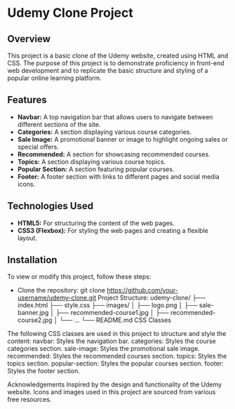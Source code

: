 # Udemy Clone Project

## Overview

This project is a basic clone of the Udemy website, created using HTML and CSS. The purpose of this project is to demonstrate proficiency in front-end web development and to replicate the basic structure and styling of a popular online learning platform.

## Features

- **Navbar:** A top navigation bar that allows users to navigate between different sections of the site.
- **Categories:** A section displaying various course categories.
- **Sale Image:** A promotional banner or image to highlight ongoing sales or special offers.
- **Recommended:** A section for showcasing recommended courses.
- **Topics:** A section displaying various course topics.
- **Popular Section:** A section featuring popular courses.
- **Footer:** A footer section with links to different pages and social media icons.

## Technologies Used

- **HTML5:** For structuring the content of the web pages.
- **CSS3 (Flexbox):** For styling the web pages and creating a flexible layout.

## Installation

To view or modify this project, follow these steps:

* Clone the repository:
   git clone https://github.com/your-username/udemy-clone.git
Project Structure:
udemy-clone/
├── index.html
├── style.css
├── images/
│   ├── logo.png
│   ├── sale-banner.jpg
│   ├── recommended-course1.jpg
│   ├── recommended-course2.jpg
│   └── ...
└── README.md
CSS Classes

The following CSS classes are used in this project to structure and style the content:
navbar: Styles the navigation bar.
categories: Styles the course categories section.
sale-image: Styles the promotional sale image.
recommended: Styles the recommended courses section.
topics: Styles the topics section.
popular-section: Styles the popular courses section.
footer: Styles the footer section.

Acknowledgements
Inspired by the design and functionality of the Udemy website.
Icons and images used in this project are sourced from various free resources.

